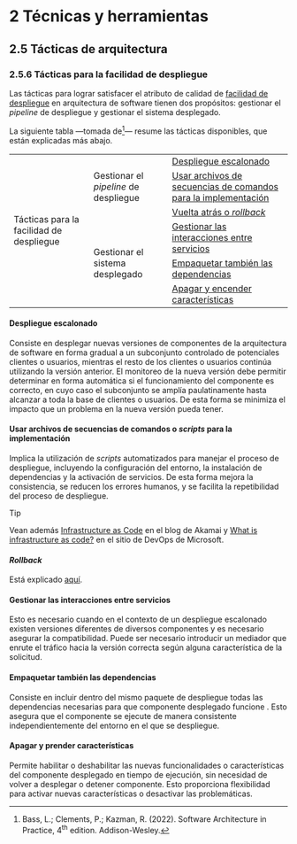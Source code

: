 # 2 Técnicas y herramientas

## 2.5 Tácticas de arquitectura

### 2.5.6 Tácticas para la facilidad de despliegue

Las tácticas para lograr satisfacer el atributo de calidad de [facilidad de
despliegue](/4_Conceptos/4_Facilidad_de_despliegue.md) en arquitectura de
software tienen dos propósitos: gestionar el *pipeline* de despliegue y
gestionar el sistema desplegado.

La siguiente tabla —tomada de[^1]— resume las tácticas disponibles, que están
explicadas más abajo.

[^1]: Bass, L.; Clements, P.; Kazman, R. (2022). Software Architecture in
    Practice, 4<sup>th</sup> edition. Addison-Wesley.

<table>
  <tr>
    <td rowspan="6">
      Tácticas para la facilidad de despliegue
    </td>
    <td rowspan="3">
      Gestionar el <i>pipeline</i> de despliegue
    </td>
    <td>
      <a href="#despliegue-escalonado">Despliegue escalonado</a>
    </td>
  </tr>
  <tr>
    <td>
      <a href="#usar-archivos-de-secuencias-de-comandos-o-scripts-para-la-implementación">
      Usar archivos de secuencias de comandos para la implementación</a>
    </td>
  </tr>
  <tr>
    <td>
      <a href="#vuelta-atrás-o-rollback">Vuelta atrás o <i>rollback</i></a>
    </td>
  </tr>
  <tr>
    <td rowspan=3>
      Gestionar el sistema desplegado
    </td>
    <td>
      <a href="#gestionar-las-interacciones-entre-servicios">Gestionar las
      interacciones entre servicios</a>
    </td>
  </tr>
  <tr>
    <td>
      <a href="#empaquetar-también-las-dependencias">Empaquetar también las
      dependencias</a>
    </td>
  </tr>
  <tr>
    <td>
      <a href="#apagar-y-prender-características">Apagar y encender
      características</a>
    </td>
  </tr>
</table>

#### Despliegue escalonado

Consiste en desplegar nuevas versiones de componentes de la arquitectura de
software en forma gradual a un subconjunto controlado de potenciales clientes o
usuarios, mientras el resto de los clientes o usuarios continúa utilizando la
versión anterior. El monitoreo de la nueva versión debe permitir determinar en
forma automática si el funcionamiento del componente es correcto, en cuyo caso
el subconjunto se amplía paulatinamente hasta alcanzar a toda la base de
clientes o usuarios. De esta forma se minimiza el impacto que un problema en la
nueva versión pueda tener.

#### Usar archivos de secuencias de comandos o *scripts* para la implementación

Implica la utilización de *scripts* automatizados para
manejar el proceso de despliegue, incluyendo la configuración del entorno, la
instalación de dependencias y la activación de servicios. De esta forma mejora
la consistencia, se reducen los errores humanos, y se facilita la repetibilidad
del proceso de despliegue.

> [!TIP]
> Vean además [Infrastructure as
> Code](https://www.linode.com/docs/guides/introduction-to-infrastructure-as-code/)
> en el blog de Akamai y [What is infrastructure as
> code?](https://learn.microsoft.com/en-us/devops/deliver/what-is-infrastructure-as-code)
> en el sitio de DevOps de Microsoft.

#### *Rollback*

Está explicado [aquí](./2_05_01_Tacticas_disponibilidad.md#rollback).

#### Gestionar las interacciones entre servicios

Esto es necesario cuando en el contexto de un despliegue escalonado existen
versiones diferentes de diversos componentes y es necesario asegurar la
compatibilidad. Puede ser necesario introducir un mediador que enrute el tráfico
hacia la versión correcta según alguna característica de la solicitud.

#### Empaquetar también las dependencias

Consiste en incluir dentro del mismo
paquete de despliegue todas las dependencias necesarias para que componente
desplegado funcione . Esto asegura que el componente se ejecute de manera
consistente independientemente del entorno en el que se despliegue.

#### Apagar y prender características

Permite habilitar o deshabilitar las nuevas funcionalidades o características
del componente desplegado en tiempo de ejecución, sin necesidad de volver a
desplegar o detener componente. Esto proporciona flexibilidad para activar
nuevas características o desactivar las problemáticas.

